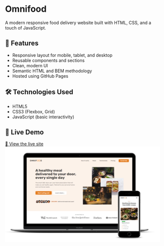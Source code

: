 # Omnifood

A modern responsive food delivery website built with HTML, CSS, and a touch of JavaScript.

## 🚀 Features

- Responsive layout for mobile, tablet, and desktop
- Reusable components and sections
- Clean, modern UI
- Semantic HTML and BEM methodology
- Hosted using GitHub Pages

## 🛠️ Technologies Used

- HTML5
- CSS3 (Flexbox, Grid)
- JavaScript (basic interactivity)

## 📸 Live Demo

[🔗 View the live site](https://hamza-elboudrary.github.io/Omnifood-Project/)
![Live project](project.png)
